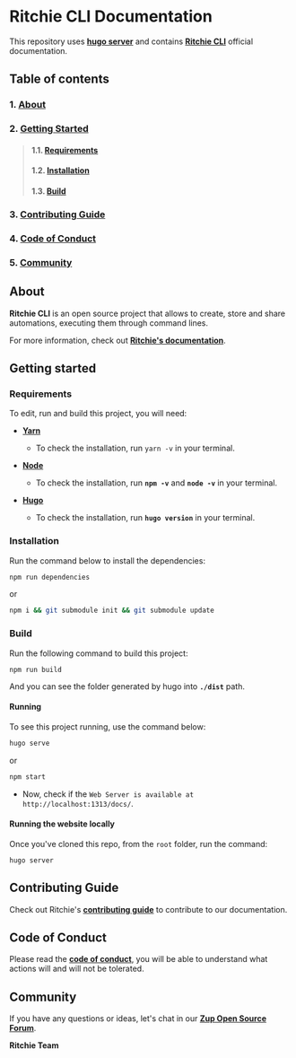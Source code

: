 # **Ritchie CLI Documentation**

This repository uses [**hugo server**](https://gohugo.io/commands/hugo_server/) and contains [**Ritchie CLI**](https://docs.ritchiecli.io/) official documentation. 

## **Table of contents**
### 1. [**About**](#About)
### 2. [**Getting Started**](#getting-started)
> #### 1.1. [**Requirements**](#requirements)
> #### 1.2. [**Installation**](#installation)
> #### 1.3. [**Build**](#build)
### 3. [**Contributing Guide**](#contributing-guide)
### 4. [**Code of Conduct**](#code-of-conduct)
### 5. [**Community**](#community)

## **About** 

**Ritchie CLI** is an open source project that allows to create, store and share automations, executing them through command lines.

For more information, check out [**Ritchie's documentation**](https://docs.ritchiecli.io).

## **Getting started**

### **Requirements**
To edit, run and build this project, you will need:
* [**Yarn**](https://yarnpkg.com/)
   - To check the installation, run `yarn -v` in your terminal.

* [**Node**](https://nodejs.org/en/)
  - To check the installation, run **`npm -v`** and **`node -v`** in your terminal.

* [**Hugo**](https://gohugo.io/getting-started/installing/)
  - To check the installation, run **`hugo version`** in your terminal.

### **Installation**
Run the command below to install the dependencies: 
```bash
npm run dependencies
```

or

```bash
npm i && git submodule init && git submodule update
```

### **Build**
Run the following command to build this project: 

```
npm run build
```

And you can see the folder generated by hugo into **`./dist`** path.

#### **Running**

To see this project running, use the command below: 
```bash
hugo serve
```

or

```bash
npm start
```

- Now, check if the `Web Server is available at http://localhost:1313/docs/`.

#### **Running the website locally**

Once you've cloned this repo, from the `root` folder, run the command:

```
hugo server
```

## **Contributing Guide**
Check out Ritchie's [**contributing guide**](https://github.com/ZupIT/ritchie-docs/blob/main/CONTRIBUTING.md) to contribute to our documentation. 


## **Code of Conduct**
Please read the [**code of conduct**](https://github.com/ZupIT/ritchie-cli/blob/main/CODE_OF_CONDUCT.md), you will be able to understand what actions will and will not be tolerated.

## **Community**

If you have any questions or ideas, let's chat in our [**Zup Open Source Forum**](https://forum.zup.com.br).

**Ritchie Team**